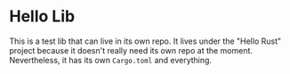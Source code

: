 # Hello Lib

This is a test lib that can live in its own repo. It lives under the "Hello Rust" project because it doesn't really need its own repo at the moment. Nevertheless, it has its own `Cargo.toml` and everything.
